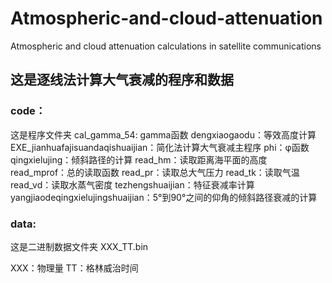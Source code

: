# Atmospheric-and-cloud-attenuation
Atmospheric and cloud attenuation calculations in satellite communications


## 这是逐线法计算大气衰减的程序和数据


### code：
这是程序文件夹
cal_gamma_54: gamma函数
dengxiaogaodu：等效高度计算
EXE_jianhuafajisuandaqishuaijian：简化法计算大气衰减主程序
phi：φ函数
qingxielujing：倾斜路径的计算
read_hm：读取距离海平面的高度
read_mprof：总的读取函数
read_pr：读取总大气压力
read_tk：读取气温
read_vd：读取水蒸气密度
tezhengshuaijian：特征衰减率计算
yangjiaodeqingxielujingshuaijian：5°到90°之间的仰角的倾斜路径衰减的计算

### data:
这是二进制数据文件夹
XXX_TT.bin

XXX：物理量
TT：格林威治时间
